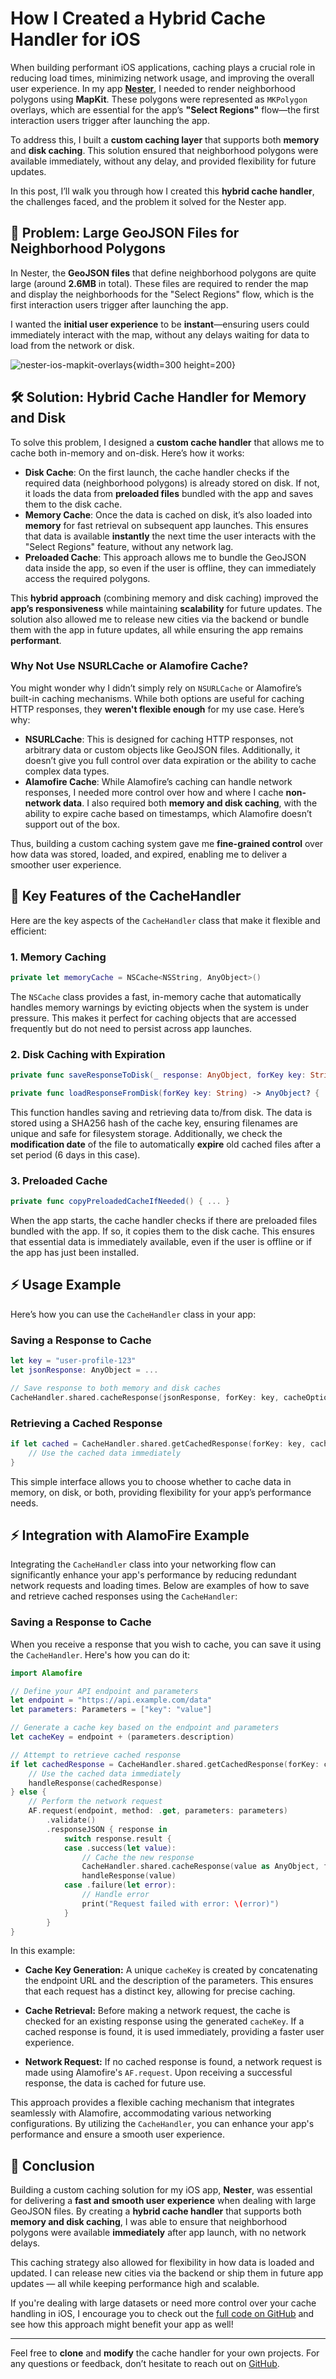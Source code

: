 # How I Created a Hybrid Cache Handler for iOS

When building performant iOS applications, caching plays a crucial role in reducing load times, minimizing network usage, and improving the overall user experience. In my app [**Nester**](https://nester.co.il), I needed to render neighborhood polygons using **MapKit**. These polygons were represented as `MKPolygon` overlays, which are essential for the app’s **"Select Regions"** flow—the first interaction users trigger after launching the app.

To address this, I built a **custom caching layer** that supports both **memory** and **disk caching**. This solution ensured that neighborhood polygons were available immediately, without any delay, and provided flexibility for future updates.

In this post, I’ll walk you through how I created this **hybrid cache handler**, the challenges faced, and the problem it solved for the Nester app.

## 🚀 Problem: Large GeoJSON Files for Neighborhood Polygons

In Nester, the **GeoJSON files** that define neighborhood polygons are quite large (around **2.6MB** in total). These files are required to render the map and display the neighborhoods for the "Select Regions" flow, which is the first interaction users trigger after launching the app.

I wanted the **initial user experience** to be **instant**—ensuring users could immediately interact with the map, without any delays waiting for data to load from the network or disk.

![nester-ios-mapkit-overlays](/ios-cache-handler-screenshot.png){width=300 height=200}

## 🛠️ Solution: Hybrid Cache Handler for Memory and Disk

To solve this problem, I designed a **custom cache handler** that allows me to cache both in-memory and on-disk. Here’s how it works:

- **Disk Cache**: On the first launch, the cache handler checks if the required data (neighborhood polygons) is already stored on disk. If not, it loads the data from **preloaded files** bundled with the app and saves them to the disk cache.
- **Memory Cache**: Once the data is cached on disk, it’s also loaded into **memory** for fast retrieval on subsequent app launches. This ensures that data is available **instantly** the next time the user interacts with the "Select Regions" feature, without any network lag.
- **Preloaded Cache**: This approach allows me to bundle the GeoJSON data inside the app, so even if the user is offline, they can immediately access the required polygons.

This **hybrid approach** (combining memory and disk caching) improved the **app’s responsiveness** while maintaining **scalability** for future updates. The solution also allowed me to release new cities via the backend or bundle them with the app in future updates, all while ensuring the app remains **performant**.

### Why Not Use NSURLCache or Alamofire Cache?

You might wonder why I didn’t simply rely on `NSURLCache` or Alamofire’s built-in caching mechanisms. While both options are useful for caching HTTP responses, they **weren't flexible enough** for my use case. Here’s why:

- **NSURLCache**: This is designed for caching HTTP responses, not arbitrary data or custom objects like GeoJSON files. Additionally, it doesn’t give you full control over data expiration or the ability to cache complex data types.
- **Alamofire Cache**: While Alamofire’s caching can handle network responses, I needed more control over how and where I cache **non-network data**. I also required both **memory and disk caching**, with the ability to expire cache based on timestamps, which Alamofire doesn’t support out of the box.

Thus, building a custom caching system gave me **fine-grained control** over how data was stored, loaded, and expired, enabling me to deliver a smoother user experience.

## 🧩 Key Features of the CacheHandler

Here are the key aspects of the `CacheHandler` class that make it flexible and efficient:

### 1. **Memory Caching**

```swift
private let memoryCache = NSCache<NSString, AnyObject>()
```

The `NSCache` class provides a fast, in-memory cache that automatically handles memory warnings by evicting objects when the system is under pressure. This makes it perfect for caching objects that are accessed frequently but do not need to persist across app launches.

### 2. **Disk Caching with Expiration**

```swift
private func saveResponseToDisk(_ response: AnyObject, forKey key: String) { ... }

private func loadResponseFromDisk(forKey key: String) -> AnyObject? { ... }
```

This function handles saving and retrieving data to/from disk. The data is stored using a SHA256 hash of the cache key, ensuring filenames are unique and safe for filesystem storage. Additionally, we check the **modification date** of the file to automatically **expire** old cached files after a set period (6 days in this case).

### 3. **Preloaded Cache**

```swift
private func copyPreloadedCacheIfNeeded() { ... }
```

When the app starts, the cache handler checks if there are preloaded files bundled with the app. If so, it copies them to the disk cache. This ensures that essential data is immediately available, even if the user is offline or if the app has just been installed.

## ⚡ Usage Example

Here’s how you can use the `CacheHandler` class in your app:

### Saving a Response to Cache

```swift
let key = "user-profile-123"
let jsonResponse: AnyObject = ...

// Save response to both memory and disk caches
CacheHandler.shared.cacheResponse(jsonResponse, forKey: key, cacheOptions: [.memory, .disk])
```

### Retrieving a Cached Response

```swift
if let cached = CacheHandler.shared.getCachedResponse(forKey: key, cacheOptions: [.memory, .disk]) {
    // Use the cached data immediately
}
```

This simple interface allows you to choose whether to cache data in memory, on disk, or both, providing flexibility for your app’s performance needs.

## ⚡ Integration with AlamoFire Example

Integrating the `CacheHandler` class into your networking flow can significantly enhance your app's performance by reducing redundant network requests and loading times. Below are examples of how to save and retrieve cached responses using the `CacheHandler`:

### Saving a Response to Cache

When you receive a response that you wish to cache, you can save it using the `CacheHandler`. Here's how you can do it:

```swift
import Alamofire

// Define your API endpoint and parameters
let endpoint = "https://api.example.com/data"
let parameters: Parameters = ["key": "value"]

// Generate a cache key based on the endpoint and parameters
let cacheKey = endpoint + (parameters.description)

// Attempt to retrieve cached response
if let cachedResponse = CacheHandler.shared.getCachedResponse(forKey: cacheKey, cacheOptions: [.memory, .disk]) {
    // Use the cached data immediately
    handleResponse(cachedResponse)
} else {
    // Perform the network request
    AF.request(endpoint, method: .get, parameters: parameters)
        .validate()
        .responseJSON { response in
            switch response.result {
            case .success(let value):
                // Cache the new response
                CacheHandler.shared.cacheResponse(value as AnyObject, forKey: cacheKey, cacheOptions: [.memory, .disk])
                handleResponse(value)
            case .failure(let error):
                // Handle error
                print("Request failed with error: \(error)")
            }
        }
}
```

In this example:

- **Cache Key Generation:** A unique `cacheKey` is created by concatenating the endpoint URL and the description of the parameters. This ensures that each request has a distinct key, allowing for precise caching.

- **Cache Retrieval:** Before making a network request, the cache is checked for an existing response using the generated `cacheKey`. If a cached response is found, it is used immediately, providing a faster user experience.

- **Network Request:** If no cached response is found, a network request is made using Alamofire's `AF.request`. Upon receiving a successful response, the data is cached for future use.

This approach provides a flexible caching mechanism that integrates seamlessly with Alamofire, accommodating various networking configurations. By utilizing the `CacheHandler`, you can enhance your app's performance and ensure a smooth user experience. 

## 🏁 Conclusion

Building a custom caching solution for my iOS app, **Nester**, was essential for delivering a **fast and smooth user experience** when dealing with large GeoJSON files. By creating a **hybrid cache handler** that supports both **memory and disk caching**, I was able to ensure that neighborhood polygons were available **immediately** after app launch, with no network delays.

This caching strategy also allowed for flexibility in how data is loaded and updated. I can release new cities via the backend or ship them in future app updates — all while keeping performance high and scalable.

If you're dealing with large datasets or need more control over your cache handling in iOS, I encourage you to check out the [full code on GitHub](https://gist.github.com/amitpdev/95ba886f3490bfa7b6bcd74fd15c4172) and see how this approach might benefit your app as well!

---

Feel free to **clone** and **modify** the cache handler for your own projects. For any questions or feedback, don’t hesitate to reach out on [GitHub](https://gist.github.com/amitpdev/95ba886f3490bfa7b6bcd74fd15c4172).
